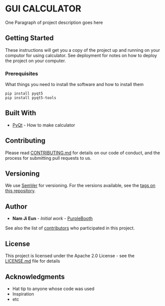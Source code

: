 # GUI CALCULATOR

One Paragraph of project description goes here

## Getting Started

These instructions will get you a copy of the project up and running on your computor for using calculator. See deployment for notes on how to deploy the project on your computer.

### Prerequisites

What things you need to install the software and how to install them

```
pip install pyqt5
pip install pyqt5-tools
```

## Built With

* [PyQt](http://www.dropwizard.io/1.0.2/docs/) - How to make calculator

## Contributing

Please read [CONTRIBUTING.md](https://gist.github.com/PurpleBooth/b24679402957c63ec426) for details on our code of conduct, and the process for submitting pull requests to us.

## Versioning

We use [SemVer](http://semver.org/) for versioning. For the versions available, see the [tags on this repository](https://github.com/your/project/tags). 

## Author

* **Nam Ji Eun** - *Initial work* - [PurpleBooth](https://github.com/PurpleBooth)

See also the list of [contributors](https://github.com/your/project/contributors) who participated in this project.

## License

This project is licensed under the Apache 2.0 License - see the [LICENSE.md](LICENSE.md) file for details

## Acknowledgments

* Hat tip to anyone whose code was used
* Inspiration
* etc
